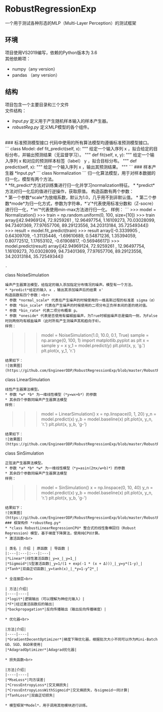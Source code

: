 # RobustRegressionExp
一个用于测试各种形态的MLP（Multi-Layer Perception）的测试框架

## 环境
项目使用VS2019编写，依赖的Python版本为 3.6 <br>
其他依赖项：
* numpy（any version）
* pandas （any version）
## 结构
项目包含一个主要目录和三个文件<br>
文件结构：
* *Input.py*  定义用于产生随机样本输入的样本产生器。
* *robustReg.py* 定义MLP模型的各个组件。
<br>
### 标准预测模型接口
代码中使用的所有算法模型均遵循标准预测模型接口。<br>
```
  class Model:
    def fit_predict(self, x):
      """
        给定一个输入序列 x ，拟合给定的目标分布，并输出预测结果（无监督学习）。
      """
    def fit(self, x, y):
      """
        给定一个输入序列 x 和对应的预测样本标签（label） y ，拟合目标分布。
      """
    def predict(self, x):
      """
        给定一个输入序列 x ，输出其预测结果。
      """
```
### 样本产生器 *Input.py*
```
  class Normalization
```
归一化算法模型，用于对样本数据的归一化，模型有两个方法。<br>
* *fit_predict*方法对训练集进行归一化并学习normalization特征。
* *predict*方法对归一化后的值进行逆操作，获取原值。
构造函数有两个参数：<br>
* 第一个参数*scale*为放缩系数，默认为1.0，几乎用不到非默认值。
* 第二个参数*mode*为归一化方式，参数为字符串，*'z'*代表使用标准分数和（Z-socre）进行归一化，*'m'*代表使用min-max方法进行归一化。
样例：
```
>>> model = Normalization()
>>> train = np.random.uniform(0, 100, size=[10])
>>> train
array([42.94969124, 72.9259261 , 12.96497754,  1.16109273, 70.03028099,
       94.73401369, 77.97657706, 89.29123556, 34.20313184, 35.72549344]) 
>>> result = model.fit_predict(train)
>>> result
array([-0.3339905 ,  0.64309709, -1.31135446, -1.69610689,  0.54871236,
        1.35394059,  0.80772512,  1.17653102, -0.61908817, -0.56946617])
>>> model.predict(result)
array([42.94969124, 72.9259261 , 12.96497754,  1.16109273, 70.03028099,
       94.73401369, 77.97657706, 89.29123556, 34.20313184, 35.72549344])

```
.
```
  class NoiseSimulation
```
噪声产生器算法模型，给指定的输入添加指定分布情况的噪声。模型有一个方法。
* *predict*给定的输入 x ，输出其添加噪声后的结果 x'
构造函数有四个参数：<br>
* 参数 *normal_scale* 代表在产生噪声的时候使用的一维高斯过程的标准差 sigma（σ）
* 参数 *bin_scale* 代表在产生噪声的时候使用的二项分布正负样本间的差的绝对值。
* 参数 *bin_rate* 代表二项分布概率 p。
* 参数 *oneside* 代表是否使用有偏椒盐噪声，为True时椒盐噪声总是偏向一侧，为False时则两侧均有椒盐噪声（此时所有产生测噪声其和趋向于0）。
样例：
```
>>> model = NoiseSimulation(1.0, 10.0, 0.1, True)
>>> sample = np.arange(0, 100, 1)
>>> import matplotlib.pyplot as plt
>>> x = sample
>>> y = x
>>> y_1 = model.predict(y)
>>> plt.plot(x, y, 'g.')
>>> plt.plot(x, y_1, 'r.')
```
结果如下：
![效果图](https://github.com/EngineerDDP/RobustRegressionExp/blob/master/RobustRegressionExp/Figure_1.png)
```
  class LinearSimulation
```
线性产生器算法模型。
* 参数 *w* *b* 为一维线性模型（*y=wx+b*）的参数
* 其余四个参数同噪声产生器算法模型
样例：
```
>>> model = LinearSimulation()
>>> x = np.linspace(0, 1, 20)
>>> y_n = model.predict(x)
>>> y_b = model.baseline(x)
>>> plt.plot(x, y_n, 'r.')
>>> plt.plot(x, y_b, 'g-')
```
结果如下：
![效果图](https://github.com/EngineerDDP/RobustRegressionExp/blob/master/RobustRegressionExp/Figure_2.png)
```
  class SinSimulation
```
正弦波产生器算法模型。
* 参数 *a* *b* *w* 为一维线性模型（*y=asin(2πx/w+b)*）的参数
* 其余四个参数同噪声产生器算法模型
样例：
```
>>> model = SinSimulation()
>>> x = np.linspace(0, 10, 40)
>>> y_n = model.predict(x)
>>> y_b = model.baseline(x)
>>> plt.plot(x, y_n, 'r.')
>>> plt.plot(x, y_b, 'g-')
```
结果如下：
![效果图](https://github.com/EngineerDDP/RobustRegressionExp/blob/master/RobustRegressionExp/Figure_3.png)
### 框架构件 *robustReg.py*
* *class RobustLinearRegressionCPU* 整合式的线性鲁棒回归（Robust Regression）模型，基于梯度下降算法，使用纯CPU计算。
* 激活函数<br>

| 类名 | 介绍 | 原函数 | 导函数 |
|:---|:---|:---|:---|
|*Linear*|线性激活函数|_y=x_|_y=1_|
|*Sigmoid*|S型激活函数|_y=1/(1 + exp(-1 * (x + Δ)))_|_y=y*(1-y)_|
|*Tanh*|双曲正切函数|_y=tanh(x)_|_*y=1-y^2*_|

* 全连接层<br>

| 方法|介绍|
|----|----|
|*logit*|逻辑输出（可以理解为神经元输入）|
|*F*|经过激活函数后的输出|
|*backpropagation*|反向传播输出（输出反向传播梯度）|

* 优化器<br>

|方法|介绍|
|----|----|
|*GradientDecentOptimizer*|梯度下降优化器，根据批次大小不同可以作为Mini-Batch GD、SGD、BGD来使用|
|*AdagradOptimizer*|Adagrad优化器|

* 损失函数<br>

|方法|介绍|
|----|----|
|*MseLoss*|均方误差|
|*CrossEntropyLoss*|交叉熵损失|
|*CrossEntropyLossWithSigmoid*|交叉熵损失，与sigmoid一同计算|
|*TanhLoss*|双曲正切损失|

* 模型框架*Model*，用于调用其他模块进行训练。
